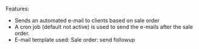 Features:

- Sends an automated e-mail to clients based on sale order
- A cron job (default not active) is used to send the e-mails after the sale order.
- E-mail template used: Sale order: send followup
